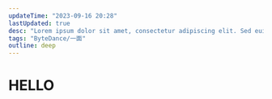 ```yaml
---
updateTime: "2023-09-16 20:28"
lastUpdated: true
desc: "Lorem ipsum dolor sit amet, consectetur adipiscing elit. Sed euismod, nisl a ultricies tincidunt, neque neque mollis justo, non tincidunt dui eros ac massa. Proin vitae ante vestibulum, facilisis ante ac, finibus erat. Cras in tincidunt nulla. Quisque sed nunc a turpis luctus fermentum. In auctor dui at neque faucibus, nec lobortis eros tincidunt."
tags: "ByteDance/一面"
outline: deep
---
```


# HELLO